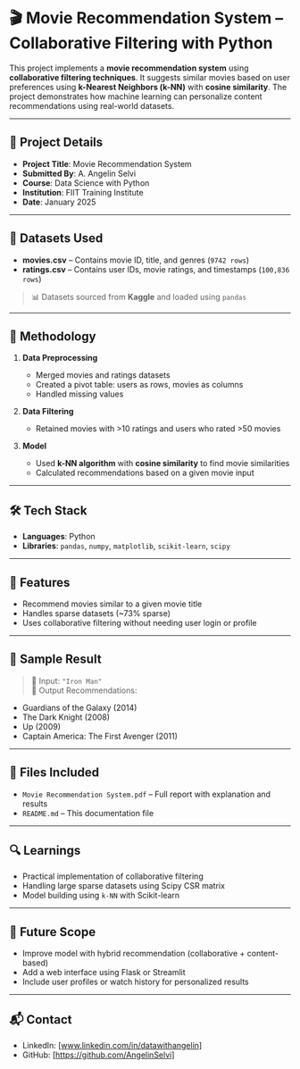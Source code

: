 # 🎬 Movie Recommendation System – Collaborative Filtering with Python

This project implements a **movie recommendation system** using **collaborative filtering techniques**. It suggests similar movies based on user preferences using **k-Nearest Neighbors (k-NN)** with **cosine similarity**. The project demonstrates how machine learning can personalize content recommendations using real-world datasets.

---

## 📌 Project Details

- **Project Title**: Movie Recommendation System  
- **Submitted By**: A. Angelin Selvi  
- **Course**: Data Science with Python  
- **Institution**: FIIT Training Institute  
- **Date**: January 2025  

---

## 📁 Datasets Used

- **movies.csv** – Contains movie ID, title, and genres (`9742 rows`)
- **ratings.csv** – Contains user IDs, movie ratings, and timestamps (`100,836 rows`)

> 📊 Datasets sourced from **Kaggle** and loaded using `pandas`

---

## 🔧 Methodology

1. **Data Preprocessing**
   - Merged movies and ratings datasets
   - Created a pivot table: users as rows, movies as columns
   - Handled missing values

2. **Data Filtering**
   - Retained movies with >10 ratings and users who rated >50 movies

3. **Model**
   - Used **k-NN algorithm** with **cosine similarity** to find movie similarities
   - Calculated recommendations based on a given movie input

---

## 🛠️ Tech Stack

- **Languages**: Python  
- **Libraries**: `pandas`, `numpy`, `matplotlib`, `scikit-learn`, `scipy`

---

## 🚀 Features

- Recommend movies similar to a given movie title
- Handles sparse datasets (~73% sparse)
- Uses collaborative filtering without needing user login or profile

---

## 🧪 Sample Result

> 🎥 Input: `"Iron Man"`  
> 🎯 Output Recommendations:
- Guardians of the Galaxy (2014)
- The Dark Knight (2008)
- Up (2009)
- Captain America: The First Avenger (2011)

---

## 📄 Files Included

- `Movie Recommendation System.pdf` – Full report with explanation and results
- `README.md` – This documentation file

---

## 🔍 Learnings

- Practical implementation of collaborative filtering
- Handling large sparse datasets using Scipy CSR matrix
- Model building using `k-NN` with Scikit-learn

---

## 📌 Future Scope

- Improve model with hybrid recommendation (collaborative + content-based)
- Add a web interface using Flask or Streamlit
- Include user profiles or watch history for personalized results

---

## 📬 Contact

- LinkedIn: [www.linkedin.com/in/datawithangelin] 
- GitHub: [https://github.com/AngelinSelvi]
